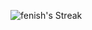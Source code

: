 ![fenish's Streak](https://github-readme-streak-stats.herokuapp.com/?user=fenish&theme=vue-dark&hide_border=true)

